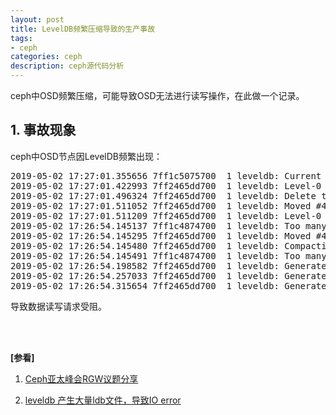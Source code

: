 ```yaml
---
layout: post
title: LevelDB频繁压缩导致的生产事故
tags:
- ceph
categories: ceph
description: ceph源代码分析
---
```


ceph中OSD频繁压缩，可能导致OSD无法进行读写操作，在此做一个记录。


<!-- more -->


## 1. 事故现象
ceph中OSD节点因LevelDB频繁出现：
<pre>
2019-05-02 17:27:01.355656 7ff1c5075700  1 leveldb: Current memtable full; waiting...
2019-05-02 17:27:01.422993 7ff2465dd700  1 leveldb: Level-0 table #470367: 8198532 bytes OK
2019-05-02 17:27:01.496324 7ff2465dd700  1 leveldb: Delete type=0 #470364
2019-05-02 17:27:01.511052 7ff2465dd700  1 leveldb: Moved #470320 to level-2 2127798 bytes OK: files[ 10 47 170 1746 8407 4565 0 ]
2019-05-02 17:27:01.511209 7ff2465dd700  1 leveldb: Level-0 table #470369: started
2019-05-02 17:26:54.145137 7ff1c4874700  1 leveldb: Too many L0 files; waiting...
2019-05-02 17:26:54.145295 7ff2465dd700  1 leveldb: Moved #469945 to level-4 2127420 bytes OK: files[ 12 14 155 1746 8407 4565 0 ]
2019-05-02 17:26:54.145480 7ff2465dd700  1 leveldb: Compacting 12@0 + 14@1 files
2019-05-02 17:26:54.145491 7ff1c4874700  1 leveldb: Too many L0 files; waiting...
2019-05-02 17:26:54.198582 7ff2465dd700  1 leveldb: Generated table #470286: 16677 keys, 2126282 bytes
2019-05-02 17:26:54.257033 7ff2465dd700  1 leveldb: Generated table #470287: 16334 keys, 2128515 bytes
2019-05-02 17:26:54.315654 7ff2465dd700  1 leveldb: Generated table #470288: 15972 keys, 2128662 bytes
</pre>
导致数据读写请求受阻。







<br />
<br />

**[参看]**

1. [Ceph亚太峰会RGW议题分享](https://cloud.tencent.com/developer/article/1146413)

2. [leveldb 产生大量ldb文件，导致IO error](https://www.oschina.net/question/2848189_2187722?p=1)


<br />
<br />
<br />

